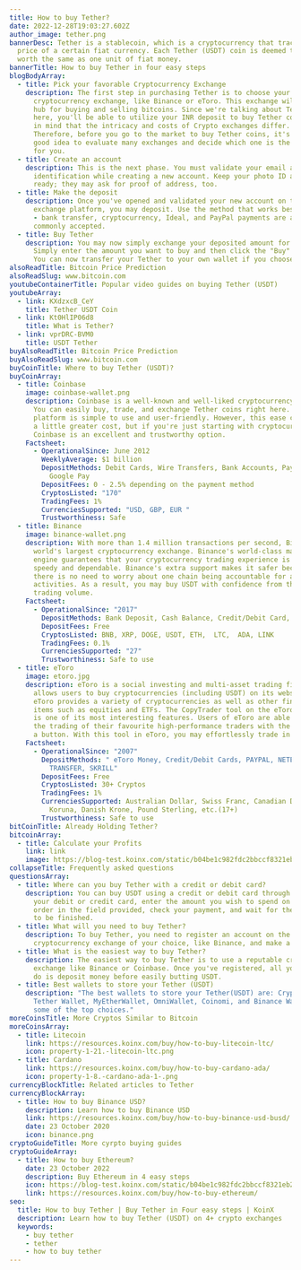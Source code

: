```yaml
---
title: How to buy Tether?
date: 2022-12-28T19:03:27.602Z
author_image: tether.png
bannerDesc: Tether is a stablecoin, which is a cryptocurrency that tracks the
  price of a certain fiat currency. Each Tether (USDT) coin is deemed to be
  worth the same as one unit of fiat money.
bannerTitle: How to buy Tether in four easy steps
blogBodyArray:
  - title: Pick your favorable Cryptocurrency Exchange
    description: The first step in purchasing Tether is to choose your
      cryptocurrency exchange, like Binance or eToro. This exchange will be the
      hub for buying and selling bitcoins. Since we're talking about Tether
      here, you'll be able to utilize your INR deposit to buy Tether coins. Keep
      in mind that the intricacy and costs of Crypto exchanges differ.
      Therefore, before you go to the market to buy Tether coins, it's usually a
      good idea to evaluate many exchanges and decide which one is the best fit
      for you.
  - title: Create an account
    description: This is the next phase. You must validate your email account and
      identification while creating a new account. Keep your photo ID and phone
      ready; they may ask for proof of address, too.
  - title: Make the deposit
    description: Once you've opened and validated your new account on the crypto
      exchange platform, you may deposit. Use the method that works best for you
      - bank transfer, cryptocurrency, Ideal, and PayPal payments are all
      commonly accepted.
  - title: Buy Tether
    description: You may now simply exchange your deposited amount for Tether.
      Simply enter the amount you want to buy and then click the "Buy" button.
      You can now transfer your Tether to your own wallet if you choose.
alsoReadTitle: Bitcoin Price Prediction
alsoReadSlug: www.bitcoin.com
youtubeContainerTitle: Popular video guides on buying Tether (USDT)
youtubeArray:
  - link: KXdzxcB_CeY
    title: Tether USDT Coin
  - link: Kt0HlIP06d8
    title: What is Tether?
  - link: vprDRC-BVM0
    title: USDT Tether
buyAlsoReadTitle: Bitcoin Price Prediction
buyAlsoReadSlug: www.bitcoin.com
buyCoinTitle: Where to buy Tether (USDT)?
buyCoinArray:
  - title: Coinbase
    image: coinbase-wallet.png
    description: Coinbase is a well-known and well-liked cryptocurrency exchange.
      You can easily buy, trade, and exchange Tether coins right here. This
      platform is simple to use and user-friendly. However, this ease comes with
      a little greater cost, but if you're just starting with cryptocurrencies,
      Coinbase is an excellent and trustworthy option.
    Factsheet:
      - OperationalSince: June 2012
        WeeklyAverage: $1 billion
        DepositMethods: Debit Cards, Wire Transfers, Bank Accounts, Paypal, Apple Pay,
          Google Pay
        DepositFees: 0 - 2.5% depending on the payment method
        CryptosListed: "170"
        TradingFees: 1%
        CurrenciesSupported: "USD, GBP, EUR "
        Trustworthiness: Safe
  - title: Binance
    image: binance-wallet.png
    description: With more than 1.4 million transactions per second, Binance is the
      world's largest cryptocurrency exchange. Binance's world-class matching
      engine guarantees that your cryptocurrency trading experience is both
      speedy and dependable. Binance's extra support makes it safer because
      there is no need to worry about one chain being accountable for all
      activities. As a result, you may buy USDT with confidence from this
      trading volume.
    Factsheet:
      - OperationalSince: "2017"
        DepositMethods: Bank Deposit, Cash Balance, Credit/Debit Card, P2P Trading
        DepositFees: Free
        CryptosListed: BNB, XRP, DOGE, USDT, ETH,  LTC,  ADA, LINK
        TradingFees: 0.1%
        CurrenciesSupported: "27"
        Trustworthiness: Safe to use
  - title: eToro
    image: etoro.jpg
    description: eToro is a social investing and multi-asset trading firm that
      allows users to buy cryptocurrencies (including USDT) on its website.
      eToro provides a variety of cryptocurrencies as well as other financial
      items such as equities and ETFs. The CopyTrader tool on the eToro platform
      is one of its most interesting features. Users of eToro are able to mimic
      the trading of their favourite high-performance traders with the click of
      a button. With this tool in eToro, you may effortlessly trade in USDT.
    Factsheet:
      - OperationalSince: "2007"
        DepositMethods: " eToro Money, Credit/Debit Cards, PAYPAL, NETELLER, RAPID
          TRANSFER, SKRILL"
        DepositFees: Free
        CryptosListed: 30+ Cryptos
        TradingFees: 1%
        CurrenciesSupported: Australian Dollar, Swiss Franc, Canadian Dollar, Czech
          Koruna, Danish Krone, Pound Sterling, etc.(17+)
        Trustworthiness: Safe to use
bitCoinTitle: Already Holding Tether?
bitcoinArray:
  - title: Calculate your Profits
    link: link
    image: https://blog-test.koinx.com/static/b04be1c982fdc2bbccf8321eb29acf4c/hold_coin.png
collapseTitle: Frequently asked questions
questionsArray:
  - title: Where can you buy Tether with a credit or debit card?
    description: You can buy USDT using a credit or debit card through Bybit. Link
      your debit or credit card, enter the amount you wish to spend on your
      order in the field provided, check your payment, and wait for the process
      to be finished.
  - title: What will you need to buy Tether?
    description: To buy Tether, you need to register an account on the
      cryptocurrency exchange of your choice, like Binance, and make a deposit.
  - title: What is the easiest way to buy Tether?
    description: The easiest way to buy Tether is to use a reputable cryptocurrency
      exchange like Binance or Coinbase. Once you've registered, all you have to
      do is deposit money before easily butting USDT.
  - title: Best wallets to store your Tether (USDT)
    description: "The best wallets to store your Tether(USDT) are: CryptoWallet,
      Tether Wallet, MyEtherWallet, OmniWallet, Coinomi, and Binance Wallet are
      some of the top choices."
moreCoinsTitle: More Cryptos Similar to Bitcoin
moreCoinsArray:
  - title: Litecoin
    link: https://resources.koinx.com/buy/how-to-buy-litecoin-ltc/
    icon: property-1-21.-litecoin-ltc.png
  - title: Cardano
    link: https://resources.koinx.com/buy/how-to-buy-cardano-ada/
    icon: property-1-8.-cardano-ada-1-.png
currencyBlockTitle: Related articles to Tether
currencyBlockArray:
  - title: How to buy Binance USD?
    description: Learn how to buy Binance USD
    link: https://resources.koinx.com/buy/how-to-buy-binance-usd-busd/
    date: 23 October 2020
    icon: binance.png
cryptoGuideTitle: More cyrpto buying guides
cryptoGuideArray:
  - title: How to buy Ethereum?
    date: 23 October 2022
    description: Buy Ethereum in 4 easy steps
    icon: https://blog-test.koinx.com/static/b04be1c982fdc2bbccf8321eb29acf4c/hold_coin.png
    link: https://resources.koinx.com/buy/how-to-buy-ethereum/
seo:
  title: How to buy Tether | Buy Tether in Four easy steps | KoinX
  description: Learn how to buy Tether (USDT) on 4+ crypto exchanges
  keywords:
    - buy tether
    - tether
    - how to buy tether
---
```

